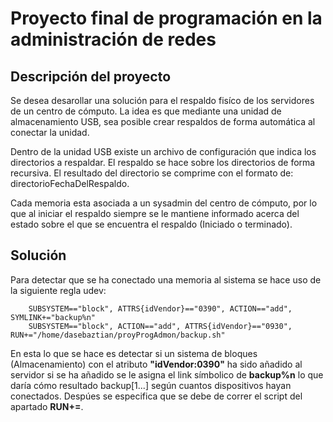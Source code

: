 # Proyecto final de programación en la administración de redes

## Descripción del proyecto

Se desea desarollar una solución para el respaldo fisíco de los servidores de un centro de cómputo. 
La idea es que mediante una unidad de almacenamiento USB, sea posible crear respaldos de forma automática al conectar la unidad.

Dentro de la unidad USB existe un archivo de configuración que indica los directorios a respaldar. 
El respaldo se hace sobre los directorios de forma recursiva. El resultado del directorio se comprime con el formato de: directorioFechaDelRespaldo.

Cada memoria esta asociada a un sysadmin del centro de cómputo, por lo que al iniciar el respaldo siempre se le mantiene informado 
acerca del estado sobre el que se encuentra el respaldo (Iniciado o terminado).



## Solución
Para detectar que se ha conectado una memoria al sistema se hace uso de la siguiente regla udev:

```udev
	SUBSYSTEM=="block", ATTRS{idVendor}=="0390", ACTION=="add", SYMLINK+="backup%n"
	SUBSYSTEM=="block", ACTION=="add", ATTRS{idVendor}=="0930", RUN+="/home/dasebaztian/proyProgAdmon/backup.sh"
```

En esta lo que se hace es detectar si un sistema de bloques (Almacenamiento) con el atributo **"idVendor:0390"** ha sido añadido al servidor si se ha
añadido se le asigna el link símbolico de **backup%n** lo que daría cómo resultado backup[1...] según cuantos dispositivos hayan conectados. Despúes se
especifica que se debe de correr el script del apartado **RUN+=**. 
